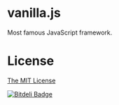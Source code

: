 vanilla.js
==========

Most famous JavaScript framework.

License
=======

[The MIT License][0]

[0]: http://piecioshka.mit-license.org


[![Bitdeli Badge](https://d2weczhvl823v0.cloudfront.net/piecioshka/vanilla.js/trend.png)](https://bitdeli.com/free "Bitdeli Badge")

